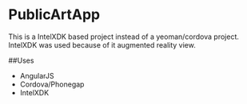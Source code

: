 PublicArtApp
============
This is a IntelXDK based project instead of a yeoman/cordova project.
IntelXDK was used because of it augmented reality view. 

##Uses
* AngularJS
* Cordova/Phonegap
* IntelXDK

